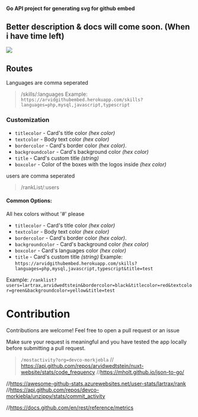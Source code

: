 #### Go API project for generating svg for github embed

## Better description & docs will come soon. (When i have time left)


![](https://img.shields.io/github/go-mod/go-version/arvidwedtstein/github-embed-generator?style=for-the-badge)

## Routes
Languages are comma seperated
> /skills/:languages
Example: `https://arvidgithubembed.herokuapp.com/skills?languages=php,mysql,javascript,typescript`
### Customization

- `titlecolor` - Card's title color _(hex color)_
- `textcolor` - Body text color _(hex color)_
- `bordercolor` - Card's border color _(hex color)_.
- `backgroundcolor` - Card's background color _(hex color)_
- `title` - Card's custom title _(string)_
- `boxcolor` - Color of the boxes with the logos inside _(hex color)_



 users are comma seperated
> /rankList/:users

#### Common Options:
All hex colors without '#' please
- `titlecolor` - Card's title color _(hex color)_
- `textcolor` - Body text color _(hex color)_
- `bordercolor` - Card's border color _(hex color)_.
- `backgroundcolor` - Card's background color _(hex color)_ 
- `boxcolor` - Card's languages color _(hex color)_
- `title` - Card's custom title _(string)_
Example: `https://arvidgithubembed.herokuapp.com/skills?languages=php,mysql,javascript,typescript&title=test`




Example: 
`/ranklist?users=lartrax,arvidwedtstein&bordercolor=black&titlecolor=red&textcolor=green&backgroundcolor=yellow&title=test`

# Contribution

Contributions are welcome!
Feel free to open a pull request or an issue

Make sure your request is meaningful and you have tested the app locally before submitting a pull request.



> `/mostactivity?org=devco-morkjebla`
// https://api.github.com/repos/arvidwedtstein/nuxt-website/stats/code_frequency
//https://mholt.github.io/json-to-go/


//https://awesome-github-stats.azurewebsites.net/user-stats/lartrax/rank
//https://api.github.com/repos/devco-morkjebla/unzippy/stats/commit_activity

//https://docs.github.com/en/rest/reference/metrics
